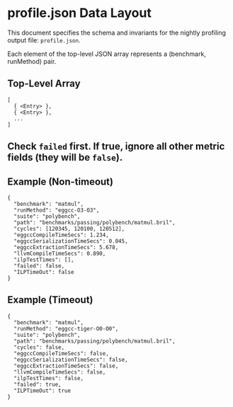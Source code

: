 # profile.json Data Layout

This document specifies the schema and invariants for the nightly profiling output file: `profile.json`.

Each element of the top-level JSON array represents a (benchmark, runMethod) pair.

## Top-Level Array
```
[
  { <Entry> },
  { <Entry> },
  ...
]
```

## Check `failed` first. If true, ignore all other metric fields (they will be `false`).

## Example (Non-timeout)
```
{
  "benchmark": "matmul",
  "runMethod": "eggcc-O3-O3",
  "suite": "polybench",
  "path": "benchmarks/passing/polybench/matmul.bril",
  "cycles": [120345, 120100, 120512],
  "eggccCompileTimeSecs": 1.234,
  "eggccSerializationTimeSecs": 0.045,
  "eggccExtractionTimeSecs": 5.678,
  "llvmCompileTimeSecs": 0.890,
  "ilpTestTimes": [],
  "failed": false,
  "ILPTimeOut": false
}
```

## Example (Timeout)
```
{
  "benchmark": "matmul",
  "runMethod": "eggcc-tiger-O0-O0",
  "suite": "polybench",
  "path": "benchmarks/passing/polybench/matmul.bril",
  "cycles": false,
  "eggccCompileTimeSecs": false,
  "eggccSerializationTimeSecs": false,
  "eggccExtractionTimeSecs": false,
  "llvmCompileTimeSecs": false,
  "ilpTestTimes": false,
  "failed": true,
  "ILPTimeOut": true
}
```
